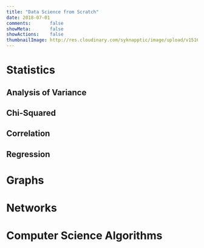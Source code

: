 ```yaml
---
title: "Data Science from Scratch"
date: 2018-07-01
comments:       false
showMeta:       false
showActions:    false
thumbnailImage: http://res.cloudinary.com/syknapptic/image/upload/v1516468904/logo_rd5ifq.png
---
```


# Statistics

## Analysis of Variance

## Chi-Squared

## Correlation

## Regression

# Graphs

# Networks

# Computer Science Algorithms